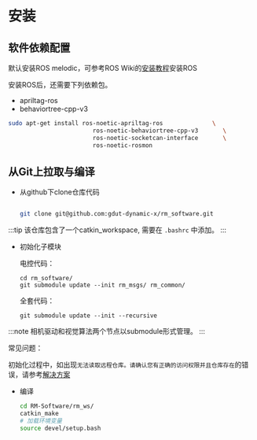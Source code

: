 # 安装
## 软件依赖配置
默认安装ROS melodic，可参考ROS Wiki的[安装教程](http://wiki.ros.org/cn)安装ROS

安装ROS后，还需要下列依赖包。
- apriltag-ros
- behaviortree-cpp-v3

```bash
sudo apt-get install ros-noetic-apriltag-ros              \
                        ros-noetic-behaviortree-cpp-v3       \
                        ros-noetic-socketcan-interface       \
                        ros-noetic-rosmon
```
## 从Git上拉取与编译
+ 从github下clone仓库代码

    ```bash

    git clone git@github.com:gdut-dynamic-x/rm_software.git

    ```

:::tip
该仓库包含了一个catkin_workspace, 需要在 `.bashrc` 中添加。
:::

+ 初始化子模块

    电控代码：
    
    ```
    cd rm_software/
    git submodule update --init rm_msgs/ rm_common/
    
    ```
   
    全套代码：

    ```
    git submodule update --init --recursive 
    
    ```
   
    
:::note
相机驱动和视觉算法两个节点以submodule形式管理。
:::


常见问题：

初始化过程中，如出现```无法读取远程仓库。请确认您有正确的访问权限并且仓库存在```的错误，请参考[解决方案](https://blog.csdn.net/qq_36770641/article/details/88638573) 

+ 编译
    ```bash
    cd RM-Software/rm_ws/
    catkin_make
    # 加载环境变量
    source devel/setup.bash
    ```

